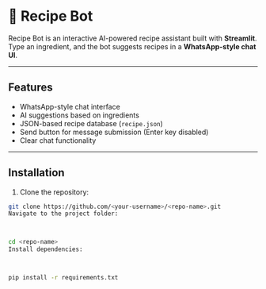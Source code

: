 # 🍳 Recipe Bot

Recipe Bot is an interactive AI-powered recipe assistant built with **Streamlit**.  
Type an ingredient, and the bot suggests recipes in a **WhatsApp-style chat UI**.

---

## Features

- WhatsApp-style chat interface  
- AI suggestions based on ingredients  
- JSON-based recipe database (`recipe.json`)  
- Send button for message submission (Enter key disabled)  
- Clear chat functionality  

---

## Installation

1. Clone the repository:

```bash
git clone https://github.com/<your-username>/<repo-name>.git
Navigate to the project folder:



cd <repo-name>
Install dependencies:



pip install -r requirements.txt
